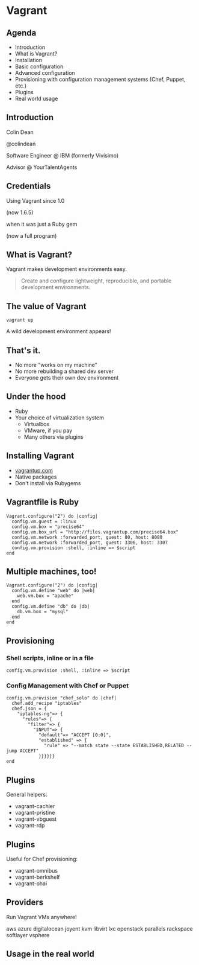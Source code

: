 Vagrant
=======

Agenda
------

* Introduction
* What is Vagrant?
* Installation
* Basic configuration
* Advanced configuration
* Provisioning with configuration management systems (Chef, Puppet, etc.)
* Plugins
* Real world usage

Introduction
------------

Colin Dean

@colindean

Software Engineer @ IBM (formerly Vivísimo)

Advisor @ YourTalentAgents

Credentials
-----------

Using Vagrant since 1.0

(now 1.6.5)

when it was just a Ruby gem

(now a full program)

What is Vagrant?
----------------

Vagrant makes development environments easy.

> Create and configure lightweight, reproducible, and portable development environments.

The value of Vagrant
--------------------
    vagrant up
    
A wild development environment appears!
    
That's it.
----------
* No more "works on my machine"
* No more rebuilding a shared dev server
* Everyone gets their own dev environment


Under the hood
--------------

* Ruby
* Your choice of virtualization system
  * Virtualbox
  * VMware, if you pay
  * Many others via plugins
    
Installing Vagrant
------------------

* [vagrantup.com](http://vagrantup.com)
* Native packages
* Don't install via Rubygems

Vagrantfile is Ruby
---------------------

    Vagrant.configure("2") do |config|
      config.vm.guest = :linux
      config.vm.box = "precise64"
      config.vm.box_url = "http://files.vagrantup.com/precise64.box"
      config.vm.network :forwarded_port, guest: 80, host: 8080
      config.vm.network :forwarded_port, guest: 3306, host: 3307
      config.vm.provision :shell, :inline => $script
    end

Multiple machines, too!
-----------------------

    Vagrant.configure("2") do |config|
      config.vm.define "web" do |web|
        web.vm.box = "apache"
      end
      config.vm.define "db" do |db|
        db.vm.box = "mysql"
      end
    end
    
Provisioning
------------

### Shell scripts, inline or in a file

	config.vm.provision :shell, :inline => $script
	
### Config Management with Chef or Puppet

	config.vm.provision "chef_solo" do |chef|
      chef.add_recipe "iptables"
      chef.json = {
        "iptables-ng"=> {
          "rules"=> {
            "filter"=> {
              "INPUT"=> {
                "default"=> "ACCEPT [0:0]",
                "established" => {
                  "rule" => "--match state --state ESTABLISHED,RELATED --jump ACCEPT"
                }}}}}}
	end
	
Plugins
-------

General helpers:

* vagrant-cachier
* vagrant-pristine
* vagrant-vbguest
* vagrant-rdp

Plugins
-------

Useful for Chef provisioning:

* vagrant-omnibus
* vagrant-berkshelf
* vagrant-ohai

Providers
---------

Run Vagrant VMs anywhere!

aws azure digitalocean joyent
kvm libvirt lxc openstack parallels
rackspace softlayer vsphere

Usage in the real world
-----------------------
